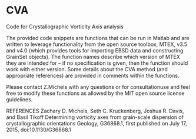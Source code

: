 # CVA
Code for Crystallographic Vorticity Axis analysis

The provided code snippets are functions that can be run in Matlab and are written to leverage functionality from the open source toolbox, MTEX, v3.5 and v4.0 (which provides tools for importing EBSD data and constructing GrainSet objects). The function names describe which version of MTEX they are intended for – if no specification is given, then the function should work with either version. Some details about the CVA method (and appropriate references) are provided in comments within the functions. 

Please contact Z.Michels with any questions or for consultationuse and feel free to modify these functions as allowed by the MIT open source license guidelines. 


REFERENCES
Zachary D. Michels, Seth C. Kruckenberg, Joshua R. Davis, and Basil Tikoff
Determining vorticity axes from grain-scale dispersion of
crystallographic orientations Geology, G36868.1, first published on July
17, 2015, doi:10.1130/G36868.1
